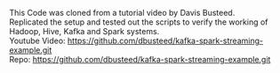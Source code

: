 This Code was cloned from a tutorial video by Davis Busteed.\
Replicated the setup and tested out the scripts to verify the working of Hadoop, Hive, Kafka and Spark systems. \
Youtube Video: https://github.com/dbusteed/kafka-spark-streaming-example.git \
Repo: https://github.com/dbusteed/kafka-spark-streaming-example.git
